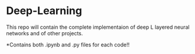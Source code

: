 # Deep-Learning

This repo will contain the complete implementaion of deep L layered neural networks and of other projects.

 *Contains both .ipynb and .py files for each code!!

